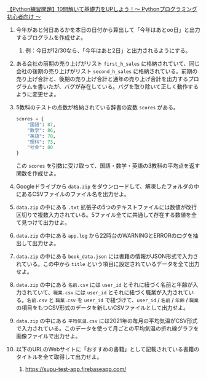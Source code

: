 [【Python練習問題】10問解いて基礎力をUPしよう！〜 Pythonプログラミング初心者向け 〜](https://www.youtube.com/watch?v=U-_43dmdV_I&t=3s)

1. 今年があと何日あるかを本日の日付から算出して「今年はあとoo日」と出力するプログラムを作成せよ。
   1. 例：今日が12/30なら、「今年はあと2日」と出力されるようにする。

2. ある会社の前期の売り上げがリスト `first_h_sales` に格納されていて、同じ会社の後期の売り上げがリスト `second_h_sales` に格納されている。前期の売り上げ合計と、後期の売り上げ合計と通年の売り上げ合計を出力するプログラムを書いたが、バグが存在している。バグを取り除いて正しく動作するように変更せよ。

3. 5教科のテストの点数が格納されている辞書の変数 `scores` がある。
    ```python
    scores = {
        "国語": 87,
        "数学": 86,
        "英語": 70,
        "理科": 73,
        "社会": 80
    }
    ```
    この `scores` を引数に受け取って、国語・数学・英語の3教科の平均点を返す関数を作成せよ。

4. Googleドライブから `data.zip` をダウンロードして、解凍したフォルダの中にあるCSVファイルのファイル名を出力せよ。

5. `data.zip` の中にある `.txt` 拡張子の5つのテキストファイルには数値が改行区切りで複数入力されている。5ファイル全てに共通して存在する数値を全て見つけて出力せよ。

6. `data.zip` の中にある `app.log` から22時台のWARNINGとERRORのログを抽出して出力せよ。

7. `data.zip` の中にある `book_data.json` には書籍の情報がJSON形式で入力されている。この中から `title` という項目に設定されているデータを全て出力せよ。

8. `data.zip` の中にある `名前.csv` には `user_id` とそれに紐づく名前と年齢が入力されていて、`職業.csv` には `user_id` とそれに紐づく職業が入力されている。`名前.csv` と `職業.csv` を `user_id` で紐づけて、`user_id` / `名前` / `年齢` / `職業` の項目をもつCSV形式のデータを新しいCSVファイルとして出力せよ。

9. `data.zip` の中にある `平均気温.csv` には2021年の毎月の平均気温がCSV形式で入力されている。このデータを使って月ごとの平均気温の折れ線グラフを画像ファイルで出力せよ。

10. 以下のURLのWebサイトに「おすすめの書籍」として記載されている書籍のタイトルを全て取得して出力せよ。
    1.  https://supu-test-app.firebaseapp.com/